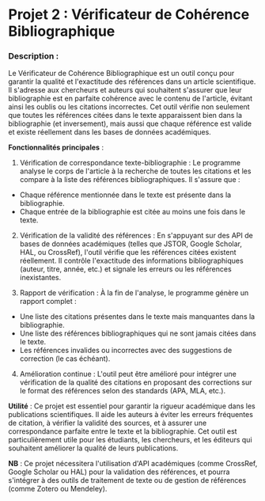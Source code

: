 # Projet 2 : Vérificateur de Cohérence Bibliographique

### Description : 

Le Vérificateur de Cohérence Bibliographique est un outil conçu pour garantir la qualité et l'exactitude des références dans un article scientifique. Il s'adresse aux chercheurs et auteurs qui souhaitent s'assurer que leur bibliographie est en parfaite cohérence avec le contenu de l'article, évitant ainsi les oublis ou les citations incorrectes. Cet outil vérifie non seulement que toutes les références citées dans le texte apparaissent bien dans la bibliographie (et inversement), mais aussi que chaque référence est valide et existe réellement dans les bases de données académiques.

**Fonctionnalités principales** :    
1. Vérification de correspondance texte-bibliographie : Le programme analyse le corps de l'article à la recherche de toutes les citations et les compare à la liste des références bibliographiques. Il s'assure que :
- Chaque référence mentionnée dans le texte est présente dans la bibliographie.
- Chaque entrée de la bibliographie est citée au moins une fois dans le texte.
    
2. Vérification de la validité des références : En s'appuyant sur des API de bases de données académiques (telles que JSTOR, Google Scholar, HAL, ou CrossRef), l'outil vérifie que les références citées existent réellement. Il contrôle l'exactitude des informations bibliographiques (auteur, titre, année, etc.) et signale les erreurs ou les références inexistantes.
    
3. Rapport de vérification : À la fin de l'analyse, le programme génère un rapport complet :
- Une liste des citations présentes dans le texte mais manquantes dans la bibliographie.
- Une liste des références bibliographiques qui ne sont jamais citées dans le texte.
- Les références invalides ou incorrectes avec des suggestions de correction (le cas échéant).

4. Amélioration continue : L'outil peut être amélioré pour intégrer une vérification de la qualité des citations en proposant des corrections sur le format des références selon des standards (APA, MLA, etc.).

**Utilité** : Ce projet est essentiel pour garantir la rigueur académique dans les publications scientifiques. Il aide les auteurs à éviter les erreurs fréquentes de citation, à vérifier la validité des sources, et à assurer une correspondance parfaite entre le texte et la bibliographie. Cet outil est particulièrement utile pour les étudiants, les chercheurs, et les éditeurs qui souhaitent améliorer la qualité de leurs publications.

**NB** : Ce projet nécessitera l'utilisation d'API académiques (comme CrossRef, Google Scholar ou HAL) pour la validation des références, et pourra s'intégrer à des outils de traitement de texte ou de gestion de références (comme Zotero ou Mendeley).